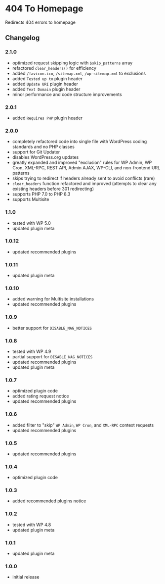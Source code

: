 # 404 To Homepage

Redirects 404 errors to homepage

## Changelog

### 2.1.0
- optimized request skipping logic with `$skip_patterns` array
- refactored `clear_headers()` for efficiency
- added `/favicon.ico`, `/sitemap.xml`, `/wp-sitemap.xml` to exclusions
- added `Tested up to` plugin header
- added `Update URI` plugin header
- added `Text Domain` plugin header
- minor performance and code structure improvements

### 2.0.1
- added `Requires PHP` plugin header

### 2.0.0
- completely refactored code into single file with WordPress coding standards and no PHP classes
- support for Git Updater
- disables WordPress.org updates
- greatly expanded and improved "exclusion" rules for WP Admin, WP Cron, XML-RPC, REST API, Admin AJAX, WP-CLI, and non-frontend URL patterns
- skips trying to redirect if headers already sent to avoid conflicts (rare)
- `clear_headers` function refactored and improved (attempts to clear any existing headers before 301 redirecting)
- supports PHP 7.0 to PHP 8.3
- supports Multisite

### 1.1.0
- tested with WP 5.0
- updated plugin meta

### 1.0.12
- updated recommended plugins

### 1.0.11
- updated plugin meta

### 1.0.10
- added warning for Multisite installations
- updated recommended plugins

### 1.0.9
- better support for `DISABLE_NAG_NOTICES`

### 1.0.8
- tested with WP 4.9
- partial support for `DISABLE_NAG_NOTICES`
- updated recommended plugins
- updated plugin meta

### 1.0.7
- optimized plugin code
- added rating request notice
- updated recommended plugins

### 1.0.6
- added filter to "skip" `WP Admin`, `WP Cron`, and `XML-RPC` context requests
- updated recommended plugins

### 1.0.5
- updated recommended plugins

### 1.0.4
- optimized plugin code

### 1.0.3
- added recommended plugins notice

### 1.0.2
- tested with WP 4.8
- updated plugin meta

### 1.0.1
- updated plugin meta

### 1.0.0
- initial release
